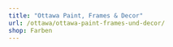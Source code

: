 ```yaml
---
title: "Ottawa Paint, Frames & Decor"
url: /ottawa/ottawa-paint-frames-und-decor/
shop: Farben
---
```

